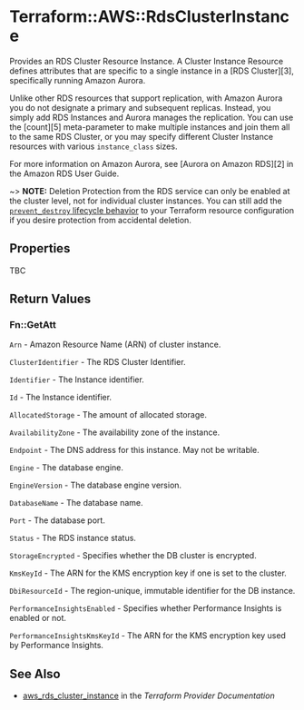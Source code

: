 # Terraform::AWS::RdsClusterInstance

Provides an RDS Cluster Resource Instance. A Cluster Instance Resource defines
attributes that are specific to a single instance in a [RDS Cluster][3],
specifically running Amazon Aurora.

Unlike other RDS resources that support replication, with Amazon Aurora you do
not designate a primary and subsequent replicas. Instead, you simply add RDS
Instances and Aurora manages the replication. You can use the [count][5]
meta-parameter to make multiple instances and join them all to the same RDS
Cluster, or you may specify different Cluster Instance resources with various
`instance_class` sizes.

For more information on Amazon Aurora, see [Aurora on Amazon RDS][2] in the Amazon RDS User Guide.

~> **NOTE:** Deletion Protection from the RDS service can only be enabled at the cluster level, not for individual cluster instances. You can still add the [`prevent_destroy` lifecycle behavior](https://www.terraform.io/docs/configuration/resources.html#prevent_destroy) to your Terraform resource configuration if you desire protection from accidental deletion.

## Properties

TBC

## Return Values

### Fn::GetAtt

`Arn` - Amazon Resource Name (ARN) of cluster instance.

`ClusterIdentifier` - The RDS Cluster Identifier.

`Identifier` - The Instance identifier.

`Id` - The Instance identifier.

`AllocatedStorage` - The amount of allocated storage.

`AvailabilityZone` - The availability zone of the instance.

`Endpoint` - The DNS address for this instance. May not be writable.

`Engine` - The database engine.

`EngineVersion` - The database engine version.

`DatabaseName` - The database name.

`Port` - The database port.

`Status` - The RDS instance status.

`StorageEncrypted` - Specifies whether the DB cluster is encrypted.

`KmsKeyId` - The ARN for the KMS encryption key if one is set to the cluster.

`DbiResourceId` - The region-unique, immutable identifier for the DB instance.

`PerformanceInsightsEnabled` - Specifies whether Performance Insights is enabled or not.

`PerformanceInsightsKmsKeyId` - The ARN for the KMS encryption key used by Performance Insights.

## See Also

* [aws_rds_cluster_instance](https://www.terraform.io/docs/providers/aws/r/rds_cluster_instance.html) in the _Terraform Provider Documentation_